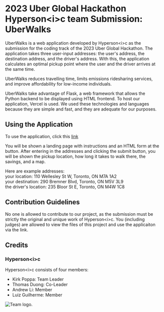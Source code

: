 # 2023 Uber Global Hackathon Hyperson\<i\>c team Submission\: UberWalks

UberWalks is a web application developed by Hyperson\<i\>c as the submission for the coding track of the 2023 Uber Global Hackathon. The application takes three user-input addresses\: the user's address, the destination address, and the driver's address. With this, the application calculates an optimal pickup point where the user and the driver arrives at the same time. 

UberWalks reduces travelling time, limits emissions ridesharing services, and improve affordability for low-income individuals.

UberWalks take advantage of Flask, a web framework that allows the Python backend to be displayed using HTML frontend. To host our application, Vercel is used. We used these technologies and languages because they are simple and fast, and they are adequate for our purposes.

## Using the Application
To use the application, click this [link](https://uber-walks-mifkqappa-hyperson1c.vercel.app/) <br>

You will be shown a landing page with instructions and an HTML form at the button. After entering in the addresses and clicking the submit button, you will be shown the pickup location, how long it takes to walk there, the savings, and a map. <br> 

Here are example addresses\: <br>
your location\: 110 Wellesley St W, Toronto, ON M7A 1A2 <br>
your destination\: 290 Bremner Blvd, Toronto, ON M5V 3L9 <br>
the driver's location\: 235 Bloor St E, Toronto, ON M4W 1C8 <br>

## Contribution Guidelines
No one is allowed to contribute to our project, as the submission must be strictly the original and unique work of Hyperson\<i\>c. You (including judges) are allowed to view the files of this project and use the applicaiton via the link.

## Credits
### Hyperson\<i\>c 
Hyperson\<i\>c consists of four members\:
- Kirk Poppa\: Team Leader
- Thomas Duong\: Co-Leader
- Andrew Li\: Member
- Luiz Guilherme\: Member

![Team logo.](https://i.ibb.co/51bgVL5/UGHlogo.png)
